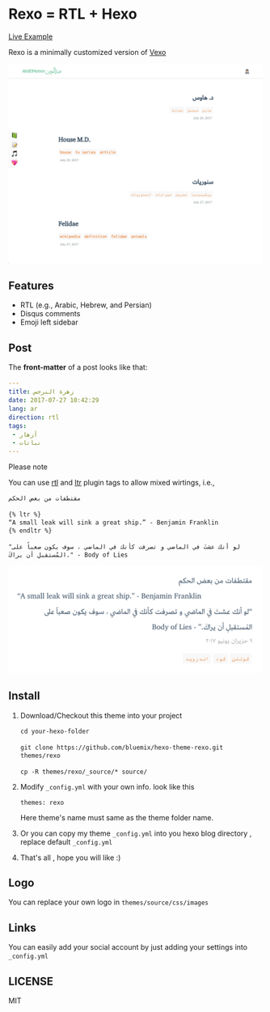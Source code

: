 # Rexo = RTL + Hexo 
[Live Example](https://bluemix.github.io/)

Rexo is a minimally customized version of [Vexo](https://github.com/yanm1ng/hexo-theme-vexo)

  ![screenshot](screenshot.png)


## Features

* RTL (e.g., Arabic, Hebrew, and Persian)
* Disqus comments
* Emoji left sidebar



## Post

The **front-matter** of a post looks like that:

```yaml
---
title: زهرة النرجس
date: 2017-07-27 10:42:29
lang: ar
direction: rtl
tags:
 - أزهار
 - نباتات
---
```

  Please note
  
  You can use [rtl](dfdf) and [ltr]() plugin tags to allow mixed wirtings, i.e.,
```
مقتطفات من بعض الحكم

{% ltr %}
“A small leak will sink a great ship.” - Benjamin Franklin
{% endltr %}

"لو أنك عشتَ في الماضي و تصرفت كأنك في الماضي ، سوف يكون صعباً على المُستقبلِ أن يراكَ." - Body of Lies

```

  ![mixied-writigs](mixed-writings.png)
## Install

1. Download/Checkout this theme into your project

   ```
   cd your-hexo-folder

   git clone https://github.com/bluemix/hexo-theme-rexo.git themes/rexo

   cp -R themes/rexo/_source/* source/
   ```

2. Modify `_config.yml` with your own info. look like this

   ```
   themes: rexo
   ```

   Here theme's name must same as the theme folder name.

3. Or you can copy my theme `_config.yml` into you hexo blog directory , replace default `_config.yml`

4. That's all , hope you will like :)




## Logo
You can replace your own logo in `themes/source/css/images` 

## Links

You can easily add your social account by just adding your settings into `_config.yml`



## LICENSE
MIT